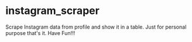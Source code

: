 # instagram_scraper

Scrape Instagram data from profile and show it in a table. Just for personal purpose that's it. Have Fun!!! 


